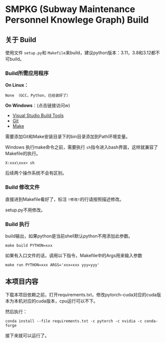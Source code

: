 # SMPKG (Subway Maintenance Personnel Knowlege Graph) Build

## 关于 Build

使用文件 `setup.py`和 `Makefile`来build，建议python版本：3.11，3.8和3.12都不可build。

### Build所需应用程序

**On Linux：**

    None （GCC，Python，已经装好了）

**On Windows**：(点击链接访问w)

- [Visual Studio Build Tools](https://visualstudio.microsoft.com/zh-hant/visual-cpp-build-tools)
- [Git](https://git-scm.com/downloads)
- [Make](https://gnuwin32.sourceforge.net/downlinks/make.php)

需要添加Git和Make安装目录下的bin目录添加到Path环境变量。

Windows 执行make命令之前，需要执行 `sh`指令进入bash界面，这样就兼容了Makefile的执行。

```cmd.exe
X:xxx\xxx> sh
```

后续两个操作系统不会有区别。

### Build 修改文件

直接进到Makefile看好了，标注 `!修改!`的行请按照描述修改。

setup.py不用修改。

### Build 执行

build输出，如果python是当前shell默认python不用添加此参数。

```shell
make build PYTHON=xxx
```

如果有入口文件的话，调用以下指令，Makefile中的Args用来输入参数

```
make run PYTHON=xxx ARGS='xxx=xxx yyy=yyy'
```

## 本项目内容

下载本项目依赖之前，打开requirements.txt，修改pytorch-cuda对应的cuda版本为本机对应的cuda版本，cpu运行可以不下。

然后执行：

```shell
conda install --file requirements.txt -c pytorch -c nvidia -c conda-forge
```

接下来就可以运行了。
